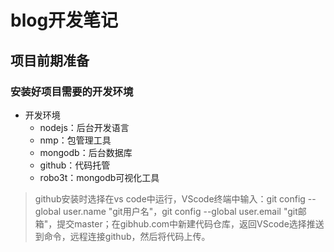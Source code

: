 # blog开发笔记
## 项目前期准备
### 安装好项目需要的开发环境
+ 开发环境
  - nodejs：后台开发语言
  - nmp：包管理工具
  - mongodb：后台数据库
  - github：代码托管
  - robo3t：mongodb可视化工具

> github安装时选择在vs code中运行，VScode终端中输入：git config --global user.name "git用户名"，git config --global user.email "git邮箱"，提交master；在gibhub.com中新建代码仓库，返回VScode选择推送到命令，远程连接github，然后将代码上传。